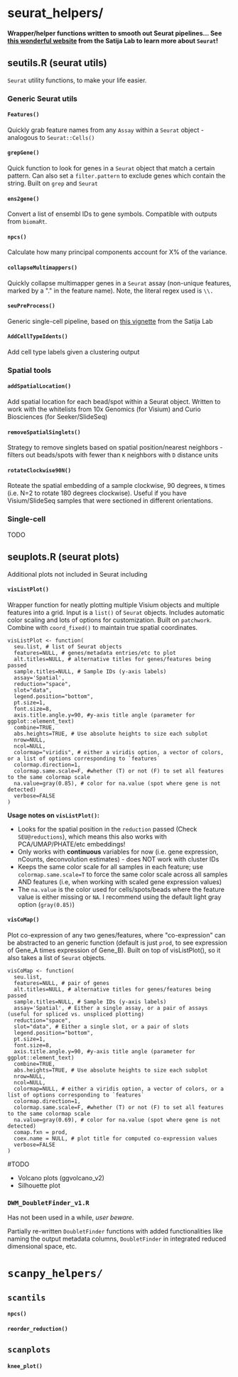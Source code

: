 # seurat_helpers/
#### Wrapper/helper functions written to smooth out Seurat pipelines... See [this wonderful website](https://satijalab.org/seurat/index.html) from the Satija Lab to learn more about `Seurat`!

## **seutils.R** (seurat utils)
`Seurat` utility functions, to make your life easier.

### Generic Seurat utils

#### `Features()`
Quickly grab feature names from any `Assay` within a `Seurat` object - analogous to `Seurat::Cells()`

#### `grepGene()`
Quick function to look for genes in a `Seurat` object that match a certain pattern. Can also set a `filter.pattern` to exclude genes which contain the string. Built on `grep` and `Seurat`

#### `ens2gene()`
Convert a list of ensembl IDs to gene symbols. Compatible with outputs from `biomaRt`.

#### `npcs()`
Calculate how many principal components account for X% of the variance.

#### `collapseMultimappers()`
Quickly collapse multimapper genes in a `Seurat` assay (non-unique features, marked by a "." in the feature name). Note, the literal regex used is `\\.`

#### `seuPreProcess()`
Generic single-cell pipeline, based on [this vignette](https://satijalab.org/seurat/articles/pbmc3k_tutorial.html) from the Satija Lab

#### `AddCellTypeIdents()`
Add cell type labels given a clustering output


### Spatial tools
#### `addSpatialLocation()`
Add spatial location for each bead/spot within a Seurat object. Written to work with the whitelists from 10x Genomics (for Visium) and Curio Biosciences (for Seeker/SlideSeq)

#### `removeSpatialSinglets()`
Strategy to remove singlets based on spatial position/nearest neighbors - filters out beads/spots with fewer than `K` neighbors with `D` distance units

#### `rotateClockwise90N()`
Roteate the spatial embedding of a sample clockwise, 90 degrees, `N` times (i.e. N=2 to rotate 180 degrees clockwise). Useful if you have Visium/SlideSeq samples that were sectioned in different orientations.


### Single-cell
TODO

## **seuplots.R** (seurat plots)
Additional plots not included in Seurat including

#### `visListPlot()`
Wrapper function for neatly plotting multiple Visium objects and multiple features into a grid. Input is a `list()` of `Seurat` objects. Includes automatic color scaling and lots of options for customization. Built on `patchwork`. Combine with `coord_fixed()` to maintain true spatial coordinates.
```
visListPlot <- function(
  seu.list, # list of Seurat objects
  features=NULL, # genes/metadata entries/etc to plot
  alt.titles=NULL, # alternative titles for genes/features being passed
  sample.titles=NULL, # Sample IDs (y-axis labels)
  assay='Spatial',
  reduction="space",
  slot="data",
  legend.position="bottom",
  pt.size=1,
  font.size=8,
  axis.title.angle.y=90, #y-axis title angle (parameter for ggplot::element_text)
  combine=TRUE,
  abs.heights=TRUE, # Use absolute heights to size each subplot
  nrow=NULL,
  ncol=NULL,
  colormap="viridis", # either a viridis option, a vector of colors, or a list of options corresponding to `features`
  colormap.direction=1,
  colormap.same.scale=F, #whether (T) or not (F) to set all features to the same colormap scale
  na.value=gray(0.85), # color for na.value (spot where gene is not detected)
  verbose=FALSE
)
```
**Usage notes on `visListPlot()`:**
- Looks for the spatial position in the `reduction` passed (Check `SEU@reductions`), which means this also works with PCA/UMAP/PHATE/etc embeddings!
- Only works with **continuous** variables for now (i.e. gene expression, nCounts, deconvolution estimates) - does NOT work with cluster IDs
- Keeps the same color scale for all samples in each feature; use `colormap.same.scale=T` to force the same color scale across all samples AND features (i.e, when working with scaled gene expression values)
- The `na.value` is the color used for cells/spots/beads where the feature value is either missing or `NA`. I recommend using the default light gray option (`gray(0.85)`)


#### `visCoMap()`
Plot co-expression of any two genes/features, where "co-expression" can be abstracted to an generic function (default is just `prod`, to see expression of Gene_A times expression of Gene_B). Built on top of visListPlot(), so it also takes a list of `Seurat` objects.
```
visCoMap <- function(
  seu.list,
  features=NULL, # pair of genes
  alt.titles=NULL, # alternative titles for genes/features being passed
  sample.titles=NULL, # Sample IDs (y-axis labels)
  assay='Spatial', # Either a single assay, or a pair of assays (useful for spliced vs. unspliced plotting)
  reduction="space",
  slot="data", # Either a single slot, or a pair of slots
  legend.position="bottom",
  pt.size=1,
  font.size=8,
  axis.title.angle.y=90, #y-axis title angle (parameter for ggplot::element_text)
  combine=TRUE,
  abs.heights=TRUE, # Use absolute heights to size each subplot
  nrow=NULL,
  ncol=NULL,
  colormap=NULL, # either a viridis option, a vector of colors, or a list of options corresponding to `features`
  colormap.direction=1,
  colormap.same.scale=F, #whether (T) or not (F) to set all features to the same colormap scale
  na.value=gray(0.69), # color for na.value (spot where gene is not detected)
  comap.fxn = prod,
  coex.name = NULL, # plot title for computed co-expression values
  verbose=FALSE
)
```
#TODO
- Volcano plots (ggvolcano_v2)
- Silhouette plot

### `DWM_DoubletFinder_v1.R`
Has not been used in a while, *user beware*.

Partially re-written `DoubletFinder` functions with added functionalities like naming the output metadata columns, `DoubletFinder` in integrated reduced dimensional space, etc.


# `scanpy_helpers/`
## `scantils`
#### `npcs()`

#### `reorder_reduction()`

## `scanplots`

#### `knee_plot()`
